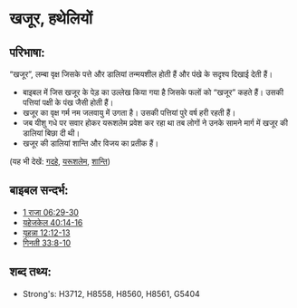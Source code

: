 # खजूर, हथेलियों #

## परिभाषा: ##

“खजूर”, लम्बा वृक्ष जिसके पत्ते और डालियां तन्मयशील होती हैं और पंखे के सदृश्य दिखाई देती हैं।

* बाइबल में जिस खजूर के पेड़ का उल्लेख किया गया है जिसके फलों को “खजूर” कहते हैं। उसकी पत्तियां पक्षी के पंख जैसी होती हैं।
* खजूर का वृक्ष गर्म नम जलवायु में उगता है। उसकी पत्तियां पुरे वर्ष हरी रहती हैं।
* जब यीशु गधे पर सवार होकर यरूशलेम प्रवेश कर रहा था तब लोगों ने उनके सामने मार्ग में खजूर की डालियां बिछा दी थी।
* खजूर की डालियां शान्ति और विजय का प्रतीक हैं।

(यह भी देखें: [गदहे](../other/donkey.md), [यरूशलेम](../names/jerusalem.md), [शान्ति](../other/peace.md)) 

## बाइबल सन्दर्भ: ##

* [1 राजा 06:29-30](rc://en/tn/help/1ki/06/29)
* [यहेजकेल 40:14-16](rc://en/tn/help/ezk/40/14)
* [यूहन्ना 12:12-13](rc://en/tn/help/jhn/12/12)
* [गिनती 33:8-10](rc://en/tn/help/num/33/08)

## शब्द तथ्य: ##

* Strong's: H3712, H8558, H8560, H8561, G5404
